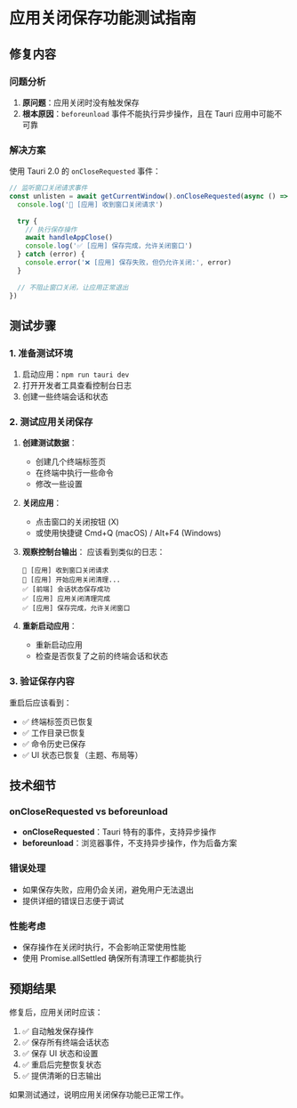 # 应用关闭保存功能测试指南

## 修复内容

### 问题分析
1. **原问题**：应用关闭时没有触发保存
2. **根本原因**：`beforeunload` 事件不能执行异步操作，且在 Tauri 应用中可能不可靠

### 解决方案
使用 Tauri 2.0 的 `onCloseRequested` 事件：

```typescript
// 监听窗口关闭请求事件
const unlisten = await getCurrentWindow().onCloseRequested(async () => {
  console.log('🔄 [应用] 收到窗口关闭请求')
  
  try {
    // 执行保存操作
    await handleAppClose()
    console.log('✅ [应用] 保存完成，允许关闭窗口')
  } catch (error) {
    console.error('❌ [应用] 保存失败，但仍允许关闭:', error)
  }
  
  // 不阻止窗口关闭，让应用正常退出
})
```

## 测试步骤

### 1. 准备测试环境
1. 启动应用：`npm run tauri dev`
2. 打开开发者工具查看控制台日志
3. 创建一些终端会话和状态

### 2. 测试应用关闭保存
1. **创建测试数据**：
   - 创建几个终端标签页
   - 在终端中执行一些命令
   - 修改一些设置

2. **关闭应用**：
   - 点击窗口的关闭按钮 (X)
   - 或使用快捷键 Cmd+Q (macOS) / Alt+F4 (Windows)

3. **观察控制台输出**：
   应该看到类似的日志：
   ```
   🔄 [应用] 收到窗口关闭请求
   🔄 [应用] 开始应用关闭清理...
   ✅ [前端] 会话状态保存成功
   ✅ [应用] 应用关闭清理完成
   ✅ [应用] 保存完成，允许关闭窗口
   ```

4. **重新启动应用**：
   - 重新启动应用
   - 检查是否恢复了之前的终端会话和状态

### 3. 验证保存内容
重启后应该看到：
- ✅ 终端标签页已恢复
- ✅ 工作目录已恢复
- ✅ 命令历史已保存
- ✅ UI 状态已恢复（主题、布局等）

## 技术细节

### onCloseRequested vs beforeunload
- **onCloseRequested**：Tauri 特有的事件，支持异步操作
- **beforeunload**：浏览器事件，不支持异步操作，作为后备方案

### 错误处理
- 如果保存失败，应用仍会关闭，避免用户无法退出
- 提供详细的错误日志便于调试

### 性能考虑
- 保存操作在关闭时执行，不会影响正常使用性能
- 使用 Promise.allSettled 确保所有清理工作都能执行

## 预期结果

修复后，应用关闭时应该：
1. ✅ 自动触发保存操作
2. ✅ 保存所有终端会话状态
3. ✅ 保存 UI 状态和设置
4. ✅ 重启后完整恢复状态
5. ✅ 提供清晰的日志输出

如果测试通过，说明应用关闭保存功能已正常工作。
